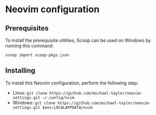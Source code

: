 # Neovim configuration

## Prerequisites

To install the prerequisite utilities, Scoop can be used on Windows by running
this command:

```
scoop import scoop-pkgs.json
```

## Installing

To install this Neovim configuration, perform the following step:

* Linux: `git clone https://github.com/michael-taylor/neovim-settings.git ~/.config/nvim`
* Windows: `git clone https://github.com/michael-taylor/neovim-settings.git $env:LOCALAPPDATA/nvim`
